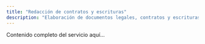 ```yaml
---
title: "Redacción de contratos y escrituras"
description: "Elaboración de documentos legales, contratos y escrituras públicas."
---
```


Contenido completo del servicio aquí...
